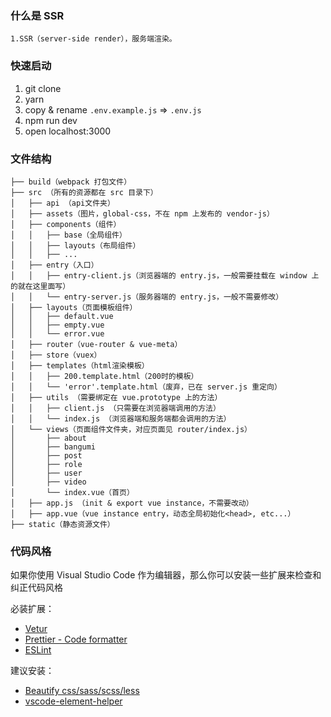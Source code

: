 ### 什么是 SSR

    1.SSR（server-side render），服务端渲染。

### 快速启动

1.  git clone
2.  yarn
3.  copy & rename `.env.example.js` => `.env.js`
4.  npm run dev
5.  open localhost:3000

### 文件结构

```shell
├── build（webpack 打包文件）
├── src （所有的资源都在 src 目录下）
│   ├── api （api文件夹）
│   ├── assets（图片，global-css，不在 npm 上发布的 vendor-js）
│   ├── components（组件）
│   │   ├── base（全局组件）
│   │   ├── layouts（布局组件）
│   │   ├── ...
│   ├── entry（入口）
│   │   ├── entry-client.js（浏览器端的 entry.js，一般需要挂载在 window 上的就在这里面写）
│   │   └── entry-server.js（服务器端的 entry.js，一般不需要修改）
│   ├── layouts（页面模板组件）
│   │   ├── default.vue
│   │   ├── empty.vue
│   │   └── error.vue
│   ├── router（vue-router & vue-meta）
│   ├── store（vuex）
│   ├── templates（html渲染模板）
│   │   ├── 200.template.html（200时的模板）
│   │   └── 'error'.template.html（废弃，已在 server.js 重定向）
│   ├── utils （需要绑定在 vue.prototype 上的方法）
│   │   ├── client.js （只需要在浏览器端调用的方法）
│   │   └── index.js （浏览器端和服务端都会调用的方法）
│   └── views（页面组件文件夹，对应页面见 router/index.js）
│       ├── about
│       ├── bangumi
│       ├── post
│       ├── role
│       ├── user
│       ├── video
│       └── index.vue（首页）
│   ├── app.js （init & export vue instance，不需要改动）
│   ├── app.vue（vue instance entry，动态全局初始化<head>, etc...）
├── static（静态资源文件）
```

### 代码风格

如果你使用 Visual Studio Code 作为编辑器，那么你可以安装一些扩展来检查和纠正代码风格

必装扩展：

-   [Vetur](https://marketplace.visualstudio.com/items?itemName=octref.vetur)
-   [Prettier - Code formatter](https://marketplace.visualstudio.com/items?itemName=esbenp.prettier-vscode)
-   [ESLint](https://marketplace.visualstudio.com/items?itemName=dbaeumer.vscode-eslint)

建议安装：

-   [Beautify css/sass/scss/less](https://marketplace.visualstudio.com/items?itemName=michelemelluso.code-beautifier)
-   [vscode-element-helper](https://marketplace.visualstudio.com/items?itemName=ElemeFE.vscode-element-helper)

